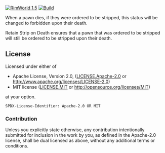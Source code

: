 [![RimWorld 1.5](https://img.shields.io/badge/RimWorld-1.5-brightgreen.svg)](http://rimworldgame.com/) [![Build](https://github.com/ilyvion/retain-strip-on-death/actions/workflows/build.yml/badge.svg)](https://github.com/ilyvion/retain-strip-on-death/actions/workflows/build.yml)

When a pawn dies, if they were ordered to be stripped, this status will be changed to forbidden upon their death.

Retain Strip on Death ensures that a pawn that was ordered to be stripped will still be ordered to be stripped upon their death.

## License

Licensed under either of

-   Apache License, Version 2.0, ([LICENSE.Apache-2.0](LICENSE.Apache-2.0) or http://www.apache.org/licenses/LICENSE-2.0)
-   MIT license ([LICENSE.MIT](LICENSE.MIT) or http://opensource.org/licenses/MIT)

at your option.

`SPDX-License-Identifier: Apache-2.0 OR MIT`

### Contribution

Unless you explicitly state otherwise, any contribution intentionally submitted
for inclusion in the work by you, as defined in the Apache-2.0 license, shall be
dual licensed as above, without any additional terms or conditions.
